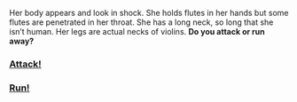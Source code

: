 Her body appears and look in shock. She holds flutes in her hands but some flutes are penetrated in her throat. She has a long neck, so long that she isn’t human.  Her legs are actual necks of violins. **Do you attack or run away?**

### [Attack!](attack.md)
### [Run!](run.md)